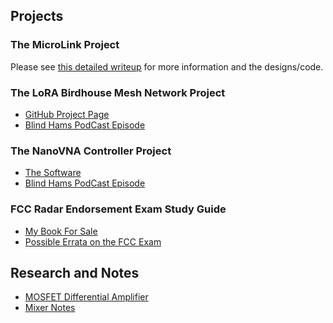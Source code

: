 ## Projects

### The MicroLink Project

Please see [this detailed writeup](https://github.com/brucemack/microlink) for more information
and the designs/code.

### The LoRA Birdhouse Mesh Network Project

* [GitHub Project Page](https://github.com/brucemack/WARS-Birdhouse)
* [Blind Hams PodCast Episode](https://www.youtube.com/watch?v=8tOdMGnqepk)

### The NanoVNA Controller Project

* [The Software](https://github.com/brucemack/nanovna-controller)
* [Blind Hams PodCast Episode](https://www.youtube.com/watch?v=btvXQv5VkKs&t=336)

### FCC Radar Endorsement Exam Study Guide

* [My Book For Sale](https://www.amazon.com/Radar-Endorsement-Quick-Study-Guide/dp/B0CGL9TC46)
* [Possible Errata on the FCC Exam](fcc-element8/questions.html)

## Research and Notes

* [MOSFET Differential Amplifier](research/fet-differential-amp)
* [Mixer Notes](research/mixers)

